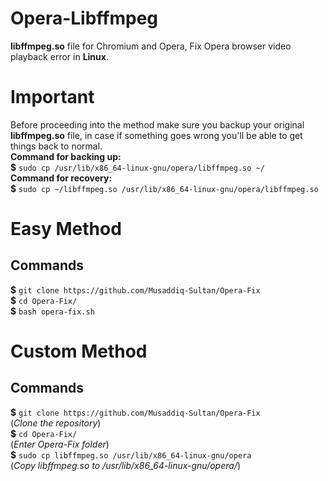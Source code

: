 # Opera-Libffmpeg
<strong>libffmpeg.so</strong> file for Chromium and Opera, Fix Opera browser video playback error in <strong>Linux</strong>.

<h1>Important</h1>
<p>Before proceeding into the method make sure you backup your original <strong>libffmpeg.so</strong> file, in case if something goes wrong you'll be able to get things back to normal.<br><b>Command for backing up:</b><br><b>$</b> <code>sudo cp /usr/lib/x86_64-linux-gnu/opera/libffmpeg.so ~/</code><br><b>Command for recovery:</b><br><b>$</b> <code>sudo cp ~/libffmpeg.so /usr/lib/x86_64-linux-gnu/opera/libffmpeg.so</code></p>
<h1>Easy Method</h1>
<h2>Commands</h2>
<p>
  <b>$</b> <code>git clone https://github.com/Musaddiq-Sultan/Opera-Fix</code>
  <br><b>$</b> <code>cd Opera-Fix/</code>
  <br><b>$</b> <code>bash opera-fix.sh</code>
</p>

<h1>Custom Method</h1>
<h2>Commands</h2>
<p>
  <b>$</b> <code>git clone https://github.com/Musaddiq-Sultan/Opera-Fix</code><br>(<i>Clone the repository</i>)
  <br><b>$</b> <code>cd Opera-Fix/</code><br>(<i>Enter Opera-Fix folder</i>)
  <br><b>$</b> <code>sudo cp libffmpeg.so /usr/lib/x86_64-linux-gnu/opera</code><br>(<i>Copy libffmpeg.so to /usr/lib/x86_64-linux-gnu/opera/</i>)
</p>
